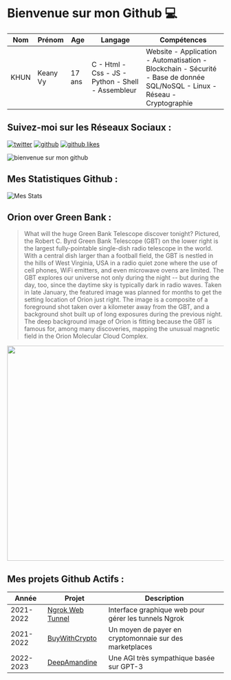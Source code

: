 # Bienvenue sur mon Github 💻
| Nom | Prénom | Age | Langage | Compétences |
|---  |---     |---  |---      |---
| KHUN | Keany Vy | 17 ans | C - Html - Css - JS - Python - Shell - Assembleur | Website - Application - Automatisation - Blockchain - Sécurité - Base de donnée SQL/NoSQL - Linux - Réseau - Cryptographie |

## Suivez-moi sur les Réseaux Sociaux :
[![twitter](https://img.shields.io/twitter/follow/thisiskeanyvy?style=social)](https://twitter.com/thisiskeanyvy)
[![github](https://img.shields.io/github/followers/thisiskeanyvy?style=social)](https://github.com/thisiskeanyvy?tab=followers)
[![github likes](https://img.shields.io/github/stars/thisiskeanyvy?style=social)](https://github.com/thisiskeanyvy)

![bienvenue sur mon github](https://thisiskeanyvy-hosting.pages.dev/banner.gif)

## Mes Statistiques Github :
![Mes Stats](https://github-readme-stats.vercel.app/api?username=thisiskeanyvy&show_icons=true&theme=radical)

## Orion over Green Bank :

> What will the huge Green Bank Telescope discover tonight? Pictured, the Robert C. Byrd Green Bank Telescope (GBT) on the lower right is the largest fully-pointable single-dish radio telescope in the world. With a central dish larger than a football field, the GBT is nestled in the hills of West Virginia, USA in a radio quiet zone where the use of cell phones, WiFi emitters, and even microwave ovens are limited. The GBT explores our universe not only during the night -- but during the day, too, since the daytime sky is typically dark in radio waves.  Taken in late January, the featured image was planned for months to get the setting location of Orion just right.  The image is a composite of a foreground shot taken over a kilometer away from the GBT, and a background shot built up of long exposures during the previous night. The deep background image of Orion is fitting because the GBT is famous for, among many discoveries, mapping the unusual magnetic field in the Orion Molecular Cloud Complex.

<img src='https://apod.nasa.gov/apod/image/2202/GreenBankOrion_Green_960.jpg' width="800" height="500"/>

## Mes projets Github Actifs :
| Année | Projet | Description |
|---   |---     |---          |
| 2021-2022 | [Ngrok Web Tunnel](https://github.com/thisiskeanyvy/ngrok-web-manager) | Interface graphique web pour gérer les tunnels Ngrok |
| 2021-2022 | [BuyWithCrypto](https://github.com/BuyWithCrypto) | Un moyen de payer en cryptomonnaie sur des marketplaces |
| 2022-2023 | [DeepAmandine](https://github.com/BuyWithCrypto/deep-amandine) | Une AGI très sympathique basée sur GPT-3 |
